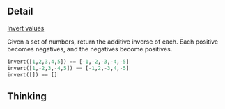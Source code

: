 ## Detail

[Invert values](https://www.codewars.com/kata/invert-values/train/haskell)

Given a set of numbers, return the additive inverse of each. Each positive becomes negatives, and the negatives become positives.

```haskell
invert([1,2,3,4,5]) == [-1,-2,-3,-4,-5]
invert([1,-2,3,-4,5]) == [-1,2,-3,4,-5]
invert([]) == []
```

## Thinking

